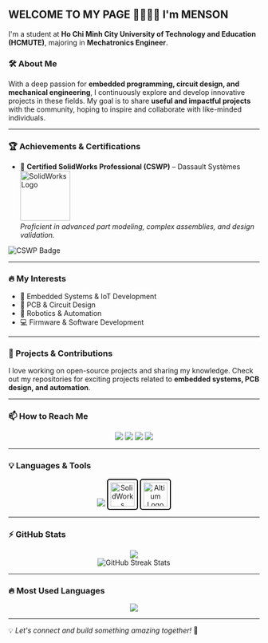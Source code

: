 ## WELCOME TO MY PAGE 👋👋👋👋 I'm MENSON
I'm a student at **Ho Chi Minh City University of Technology and Education (HCMUTE)**, majoring in **Mechatronics Engineer**.

### 🛠️ About Me
With a deep passion for **embedded programming, circuit design, and mechanical engineering**, I continuously explore and develop innovative projects in these fields. My goal is to share **useful and impactful projects** with the community, hoping to inspire and collaborate with like-minded individuals.

---

### 🏆 Achievements & Certifications
- 🥇 **Certified SolidWorks Professional (CSWP)** – Dassault Systèmes  
  <img src="https://upload.wikimedia.org/wikipedia/commons/a/a6/SolidWorks_logo.svg" alt="SolidWorks Logo" width="100"/>  
  *Proficient in advanced part modeling, complex assemblies, and design validation.*  

![CSWP Badge](https://img.shields.io/badge/CSWP-Certified%20SolidWorks%20Professional-orange?style=for-the-badge&logo=solidworks&logoColor=white)

---

### 🔥 My Interests
- 🚀 Embedded Systems & IoT Development  
- 🔧 PCB & Circuit Design  
- 🤖 Robotics & Automation  
- 💻 Firmware & Software Development  

---

### 📌 Projects & Contributions
I love working on open-source projects and sharing my knowledge. Check out my repositories for exciting projects related to **embedded systems, PCB design, and automation**.

---

### 📫 How to Reach Me
<p align="center">
  <a href="https://mail.google.com/mail/?view=cm&fs=1&to=hmsang.nk.cqt@gmail.com" target="_blank"><img src="https://img.shields.io/badge/Gmail-D14836?style=for-the-badge&logo=gmail&logoColor=white"></a>
  <a href="https://www.tiktok.com/@menson2222"><img src="https://img.shields.io/badge/TikTok-000000?style=for-the-badge&logo=tiktok&logoColor=white"></a>
  <a href="https://www.youtube.com/@Menson2222"><img src="https://img.shields.io/badge/YouTube-FF0000?style=for-the-badge&logo=youtube&logoColor=white"></a>
  <a href="https://www.facebook.com/profile.php?id=100076267646838"><img src="https://img.shields.io/badge/Facebook-1877F2?style=for-the-badge&logo=facebook&logoColor=white"></a>
</p>

---

### 💡 Languages & Tools
<p align="center">
  <img src="https://skillicons.dev/icons?i=c,cpp,python,arduino,raspberrypi,linux,vscode,git,github" />
  <img src="https://img.icons8.com/color/96/solidworks.png" alt="SolidWorks Logo" width="48" height="48" style="border: 2px solid #000; border-radius: 5px; padding: 5px;"/>
  <img src="https://i.imgur.com/uZ3hrR7.png" alt="Altium Logo" width="48" height="48" style="border: 2px solid #000; border-radius: 5px; padding: 5px;"/>
</p>

</p>

---

### ⚡ GitHub Stats
<p align="center">
  <img src="https://github-readme-stats.vercel.app/api?username=Menson2222&show_icons=true&theme=radical" />
  <br>
  <img src="https://github-readme-streak-stats.herokuapp.com/?user=Menson2222&theme=radical" alt="GitHub Streak Stats" />
</p>

---

### 🔥 Most Used Languages
<p align="center">
  <img src="https://github-readme-stats.vercel.app/api/top-langs/?username=Menson2222&layout=compact&theme=radical" />
</p>


---

💡 *Let's connect and build something amazing together!* 🚀

